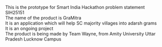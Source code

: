 This is the prototype for Smart India Hackathon problem statement SIH25151 <br>
The name of the product is GraMitra <br>
It is an application which will help SC majority villages into adarsh grams<br>
It is an ongoing project <br>
The product is being made by Team Wayne, from Amity University Uttar Pradesh Lucknow Campus <br>
